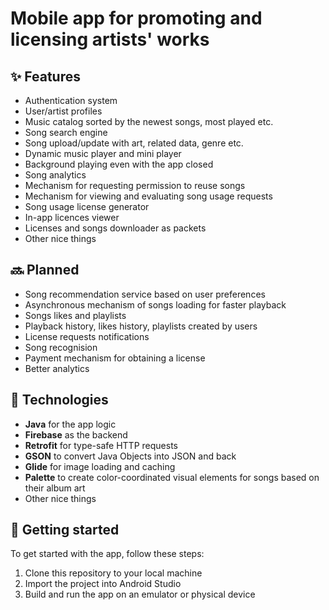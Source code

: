 # Mobile app for promoting and licensing artists' works

## ✨ Features

- Authentication system
- User/artist profiles
- Music catalog sorted by the newest songs, most played etc.
- Song search engine
- Song upload/update with art, related data, genre etc.
- Dynamic music player and mini player
- Background playing even with the app closed
- Song analytics
- Mechanism for requesting permission to reuse songs
- Mechanism for viewing and evaluating song usage requests
- Song usage license generator
- In-app licences viewer
- Licenses and songs downloader as packets
- Other nice things

## 🔜 Planned

- Song recommendation service based on user preferences
- Asynchronous mechanism of songs loading for faster playback
- Songs likes and playlists
- Playback history, likes history, playlists created by users
- License requests notifications
- Song recognision
- Payment mechanism for obtaining a license
- Better analytics

## 🔮 Technologies

- **Java** for the app logic
- **Firebase** as the backend
- **Retrofit** for type-safe HTTP requests
- **GSON** to convert Java Objects into JSON and back
- **Glide** for image loading and caching
- **Palette**  to create color-coordinated visual elements for songs based on their album art
- Other nice things

## 🚀 Getting started

To get started with the app, follow these steps:

1. Clone this repository to your local machine
2. Import the project into Android Studio
3. Build and run the app on an emulator or physical device

